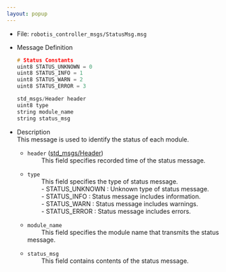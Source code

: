 ```yaml
---
layout: popup
---
```


- File: `robotis_controller_msgs/StatusMsg.msg`

- Message Definition
  ```c
  # Status Constants
  uint8 STATUS_UNKNOWN = 0
  uint8 STATUS_INFO = 1
  uint8 STATUS_WARN = 2
  uint8 STATUS_ERROR = 3

  std_msgs/Header header
  uint8 type
  string module_name
  string status_msg
  ```

- Description  
This message is used to identify the status of each module.

    * `header` ([std_msgs/Header])  
&emsp;&emsp; This field specifies recorded time of the status message.

    * `type`  
&emsp;&emsp; This field specifies the type of status message.  
&emsp;&emsp; - STATUS_UNKNOWN : Unknown type of status message.  
&emsp;&emsp; - STATUS_INFO : Status message includes information.  
&emsp;&emsp; - STATUS_WARN : Status message includes warnings.  
&emsp;&emsp; - STATUS_ERROR : Status message includes errors.  

    * `module_name`  
&emsp;&emsp; This field specifies the module name that transmits the status message.

    * `status_msg`  
&emsp;&emsp; This field contains contents of the status message.

[std_msgs/Header]: /docs/en/platform/msgs/std_msgs_header/#std-msgs-header
